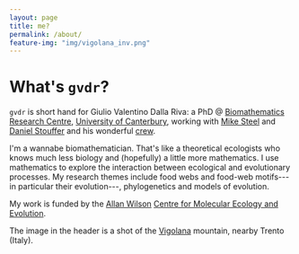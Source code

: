 ```yaml
---
layout: page
title: me?
permalink: /about/
feature-img: "img/vigolana_inv.png"
---
```


# What's <code>gvdr</code>?

<code>gvdr</code> is short hand for Giulio Valentino Dalla Riva: a PhD @ [Biomathematics Research Centre](http://www.math.canterbury.ac.nz/bio/), [University of Canterbury](http://www.canterbury.ac.nz/), working with [Mike Steel](www.math.canterbury.ac.nz/~m.steel/) and [Daniel Stouffer](http://www.stoufferlab.org/people/stouffer/) and his wonderful [crew](http://www.stoufferlab.org).

I'm a wannabe biomathematician. That's like a theoretical ecologists who knows much less biology and (hopefully) a little more mathematics. I use mathematics to explore the interaction between ecological and evolutionary processes. My research themes include food webs and food-web motifs---in particular their evolution---, phylogenetics and models of evolution.

My work is funded by the [Allan Wilson](http://www.allanwilsoncentre.ac.nz/massey/learning/departments/centres-research/allan-wilson-centre/about-us/allan-wilson.cfm) [Centre for Molecular Ecology and Evolution](http://www.allanwilsoncentre.ac.nz).

The image in the header is a shot of the [Vigolana](http://www.gruppovigolana.it/) mountain, nearby Trento (Italy).